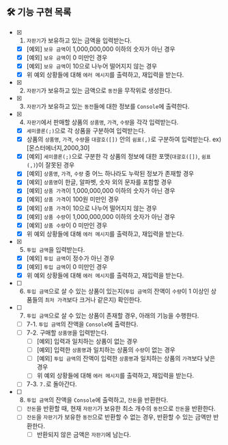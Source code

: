 ## 🛠 기능 구현 목록

- [x] 1. `자판기`가 보유하고 있는 금액을 입력받는다.
  - [x] [예외] `보유 금액`이 1,000,000,000 이하의 숫자가 아닌 경우
  - [x] [예외] `보유 금액`이 0 미만인 경우
  - [x] [예외] `보유 금액`이 10으로 나누어 떨어지지 않는 경우
  - [x] 위 예외 상황들에 대해 `에러 메시지`를 출력하고, 재입력을 받는다.
- [x] 2. `자판기`가 보유하고 있는 금액으로 `동전`을 무작위로 생성한다.
- [x] 3. `자판기`가 보유하고 있는 `동전`들에 대한 정보를 `Console`에 출력한다.
- [x] 4. `자판기`에서 판매할 상품의 `상품명`, `가격`, `수량`을 각각 입력받는다.
  - [x] `세미콜론(;)`으로 각 상품을 구분하여 입력받는다.
  - [x] 상품의 `상품명`, `가격`, `수량`을 `대괄호([])` 안의 `쉼표(,)`로 구분하여 입력받는다. ex) [몬스터에너지,2000,30]
  - [x] [예외] `세미콜론(;)`으로 구분한 각 상품의 정보에 대한 포맷(`대괄호([])`, `쉼표(,)`)이 잘못된 경우
  - [x] [예외] `상품명`, `가격`, `수량` 중 어느 하나라도 누락된 정보가 존재할 경우
  - [x] [예외] `상품명`이 한글, 알파벳, 숫자 외의 문자를 포함할 경우
  - [x] [예외] `상품 가격`이 1,000,000,000 이하의 숫자가 아닌 경우
  - [x] [예외] `상품 가격`이 100원 미만인 경우
  - [x] [예외] `상품 가격`이 10으로 나누어 떨어지지 않는 경우
  - [x] [예외] `상품 수량`이 1,000,000,000 이하의 숫자가 아닌 경우
  - [x] [예외] `상품 수량`이 0 미만인 경우
  - [x] 위 예외 상황들에 대해 `에러 메시지`를 출력하고, 재입력을 받는다.
- [x] 5. `투입 금액`을 입력받는다.
  - [x] [예외] `투입 금액`이 정수가 아닌 경우
  - [x] [예외] `투입 금액`이 0 미만인 경우
  - [x] 위 예외 상황들에 대해 `에러 메시지`를 출력하고, 재입력을 받는다.
- [ ] 6. `투입 금액`으로 살 수 있는 상품이 있는지(`투입 금액`의 잔액이 `수량`이 1 이상인 상품들의 `최저 가격`보다 크거나 같은지) 확인한다.
- [ ] 7. `투입 금액`으로 살 수 있는 상품이 존재할 경우, 아래의 기능을 수행한다.
  - [ ] 7-1. `투입 금액`의 잔액을 `Console`에 출력한다.
  - [ ] 7-2. 구매할 `상품명`을 입력받는다.
    - [ ] [예외] 입력과 일치하는 상품이 없는 경우
    - [ ] [예외] 입력한 `상품명`과 일치하는 상품의 `수량`이 없는 경우
    - [ ] [예외] `투입 금액`의 잔액이 입력한 `상품명`과 일치하는 상품의 `가격`보다 낮은 경우
    - [ ] 위 예외 상황들에 대해 `에러 메시지`를 출력하고, 재입력을 받는다.
  - [ ] 7-3. `7.`로 돌아간다.
- [ ] 8. `투입 금액`의 잔액을 `Console`에 출력하고, `잔돈`을 반환한다.
  - [ ] `잔돈`을 반환할 때, 현재 `자판기`가 보유한 최소 개수의 `동전`으로 `잔돈`을 반환한다.
  - [ ] `잔돈`을 `자판기`가 보유한 `동전`으로 반환할 수 없는 경우, 반환할 수 있는 금액만 반환한다.
    - [ ] 반환되지 않은 금액은 `자판기`에 남는다.
